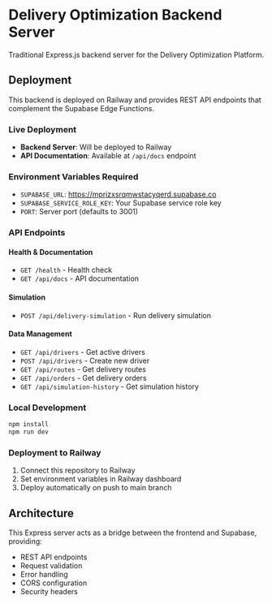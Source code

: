 
# Delivery Optimization Backend Server

Traditional Express.js backend server for the Delivery Optimization Platform.

## Deployment

This backend is deployed on Railway and provides REST API endpoints that complement the Supabase Edge Functions.

### Live Deployment
- **Backend Server**: Will be deployed to Railway
- **API Documentation**: Available at `/api/docs` endpoint

### Environment Variables Required
- `SUPABASE_URL`: https://mprizxsrqmwstacyqerd.supabase.co
- `SUPABASE_SERVICE_ROLE_KEY`: Your Supabase service role key
- `PORT`: Server port (defaults to 3001)

### API Endpoints

#### Health & Documentation
- `GET /health` - Health check
- `GET /api/docs` - API documentation

#### Simulation
- `POST /api/delivery-simulation` - Run delivery simulation

#### Data Management
- `GET /api/drivers` - Get active drivers
- `POST /api/drivers` - Create new driver
- `GET /api/routes` - Get delivery routes
- `GET /api/orders` - Get delivery orders
- `GET /api/simulation-history` - Get simulation history

### Local Development

```bash
npm install
npm run dev
```

### Deployment to Railway

1. Connect this repository to Railway
2. Set environment variables in Railway dashboard
3. Deploy automatically on push to main branch

## Architecture

This Express server acts as a bridge between the frontend and Supabase, providing:
- REST API endpoints
- Request validation
- Error handling
- CORS configuration
- Security headers
